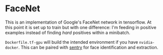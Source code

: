 # FaceNet 
This is an implementation of Google's FaceNet 
network in tensorflow. At this point it is set up to train
 but with one difference: I'm feeding in positive examples 
 instead of finding *hard* positives within a minibatch.
 
 `Dockerfile.tf-gpu` will build the intended environment 
 if you have `nvidia-docker`. This can be paired with 
 [sentry](https://github.com/Andrew62/sentry) for face 
 identification and extraction. 